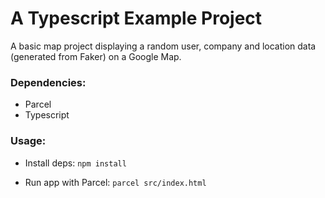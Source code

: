 # A Typescript Example Project

A basic map project displaying a random user, company and location data (generated from Faker) on a Google Map.

### Dependencies:

- Parcel
- Typescript

### Usage:

- Install deps: `npm install`

- Run app with Parcel: `parcel src/index.html`
